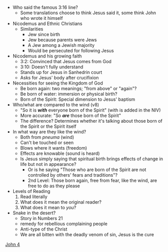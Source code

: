 - Who said the famous 3:16 line?
	- Some translations choose to think Jesus said it, some think John who wrote it himself
- Nicodemus and Ethnic Christians
	- Similarities
		- Jew since birth
		- Jew because parents were Jews
		- A Jew among a Jewish majority
		- Would be persecuted for following Jesus
- Nicodemus and his growing faith
	- 3:2: Convinced that Jesus comes from God
	- 3:10: Doesn't fully understand
	- Stands up for Jesus in Sanhedrin court
	- Asks for Jesus' body after crucifixion
- Necessities for seeing the Kingdom of God
	- Be born again: two meanings; "from above" or "again"?
	- Be born of water: immersion or physical birth?
	- Born of the Spirit: Special dimension to Jesus' baptism
- Who/what are compared to the wind (v8)
	- "So it is ***with*** everyone born of the Spirit" (with is added in the NIV)
	- More accurate: "So ***are*** those born of the Spirit"
	- The difference? Determines whether it's talking about those born of the Spirit or the Spirit itself
- In what way are they like the wind?
	- Both from *pneuma* (wind)
	- Can't be touched or seen
	- Blows where it wants (freedom)
	- Effects are knowable (sound is heard)
	- Is Jesus simply saying that spiritual birth brings effects of change in life but not in appearance?
		- Or is he saying "Those who are born of the Spirit are not controlled by others' fears and traditions"?
		- 2nd Level: Those born again, free from fear, like the wind, are free to do as they please
- Levels of Reading
	1. Read literally
	2. What does it mean the original reader?
	3. What does it mean to *you*?
- Snake in the desert?
	- Story in Numbers 21
	- remedy for rebellious complaining people
	- Anti-type of the Christ
	- We are all bitten with the deadly venom of sin, Jesus is the cure

[John 4](notes/Spring%202024/Gospel%20of%20John/John%204.md)